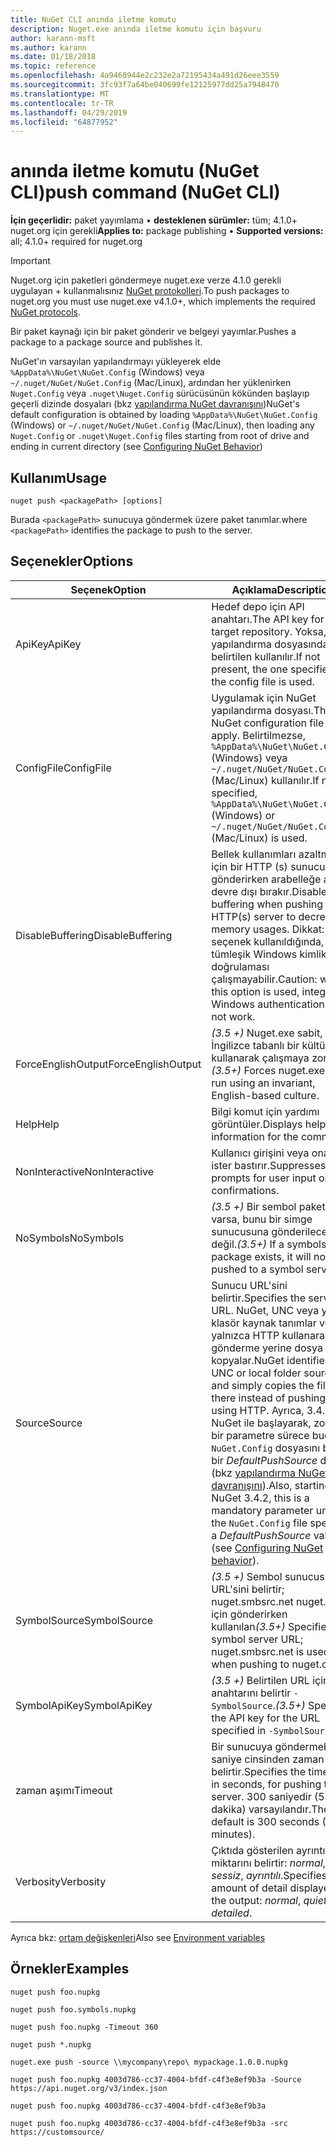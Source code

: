 ```yaml
---
title: NuGet CLI anında iletme komutu
description: Nuget.exe anında iletme komutu için başvuru
author: karann-msft
ms.author: karann
ms.date: 01/18/2018
ms.topic: reference
ms.openlocfilehash: 4a9460944e2c232e2a72195434a491d26eee3559
ms.sourcegitcommit: 3fc93f7a64be040699fe12125977dd25a7948470
ms.translationtype: MT
ms.contentlocale: tr-TR
ms.lasthandoff: 04/29/2019
ms.locfileid: "64877952"
---
```

# <a name="push-command-nuget-cli"></a><span data-ttu-id="cad20-103">anında iletme komutu (NuGet CLI)</span><span class="sxs-lookup"><span data-stu-id="cad20-103">push command (NuGet CLI)</span></span>

<span data-ttu-id="cad20-104">**İçin geçerlidir:** paket yayımlama &bullet; **desteklenen sürümler:** tüm; 4.1.0+ nuget.org için gerekli</span><span class="sxs-lookup"><span data-stu-id="cad20-104">**Applies to:** package publishing &bullet; **Supported versions:** all; 4.1.0+ required for nuget.org</span></span>

> [!Important]
> <span data-ttu-id="cad20-105">Nuget.org için paketleri göndermeye nuget.exe verze 4.1.0 gerekli uygulayan + kullanmalısınız [NuGet protokolleri](../api/nuget-protocols.md).</span><span class="sxs-lookup"><span data-stu-id="cad20-105">To push packages to nuget.org you must use nuget.exe v4.1.0+, which implements the required [NuGet protocols](../api/nuget-protocols.md).</span></span>

<span data-ttu-id="cad20-106">Bir paket kaynağı için bir paket gönderir ve belgeyi yayımlar.</span><span class="sxs-lookup"><span data-stu-id="cad20-106">Pushes a package to a package source and publishes it.</span></span>

<span data-ttu-id="cad20-107">NuGet'ın varsayılan yapılandırmayı yükleyerek elde `%AppData%\NuGet\NuGet.Config` (Windows) veya `~/.nuget/NuGet/NuGet.Config` (Mac/Linux), ardından her yüklenirken `Nuget.Config` veya `.nuget\Nuget.Config` sürücüsünün kökünden başlayıp geçerli dizinde dosyaları (bkz [yapılandırma NuGet davranışını](../consume-packages/configuring-nuget-behavior.md))</span><span class="sxs-lookup"><span data-stu-id="cad20-107">NuGet's default configuration is obtained by loading `%AppData%\NuGet\NuGet.Config` (Windows) or `~/.nuget/NuGet/NuGet.Config` (Mac/Linux), then loading any `Nuget.Config` or `.nuget\Nuget.Config` files starting from root of drive and ending in current directory (see [Configuring NuGet Behavior](../consume-packages/configuring-nuget-behavior.md))</span></span>

## <a name="usage"></a><span data-ttu-id="cad20-108">Kullanım</span><span class="sxs-lookup"><span data-stu-id="cad20-108">Usage</span></span>

```cli
nuget push <packagePath> [options]
```

<span data-ttu-id="cad20-109">Burada `<packagePath>` sunucuya göndermek üzere paket tanımlar.</span><span class="sxs-lookup"><span data-stu-id="cad20-109">where `<packagePath>` identifies the package to push to the server.</span></span>

## <a name="options"></a><span data-ttu-id="cad20-110">Seçenekler</span><span class="sxs-lookup"><span data-stu-id="cad20-110">Options</span></span>

| <span data-ttu-id="cad20-111">Seçenek</span><span class="sxs-lookup"><span data-stu-id="cad20-111">Option</span></span> | <span data-ttu-id="cad20-112">Açıklama</span><span class="sxs-lookup"><span data-stu-id="cad20-112">Description</span></span> |
| --- | --- |
| <span data-ttu-id="cad20-113">ApiKey</span><span class="sxs-lookup"><span data-stu-id="cad20-113">ApiKey</span></span> | <span data-ttu-id="cad20-114">Hedef depo için API anahtarı.</span><span class="sxs-lookup"><span data-stu-id="cad20-114">The API key for the target repository.</span></span> <span data-ttu-id="cad20-115">Yoksa, yapılandırma dosyasında belirtilen kullanılır.</span><span class="sxs-lookup"><span data-stu-id="cad20-115">If not present,  the one specified in the config file is used.</span></span> |
| <span data-ttu-id="cad20-116">ConfigFile</span><span class="sxs-lookup"><span data-stu-id="cad20-116">ConfigFile</span></span> | <span data-ttu-id="cad20-117">Uygulamak için NuGet yapılandırma dosyası.</span><span class="sxs-lookup"><span data-stu-id="cad20-117">The NuGet configuration file to apply.</span></span> <span data-ttu-id="cad20-118">Belirtilmezse, `%AppData%\NuGet\NuGet.Config` (Windows) veya `~/.nuget/NuGet/NuGet.Config` (Mac/Linux) kullanılır.</span><span class="sxs-lookup"><span data-stu-id="cad20-118">If not specified, `%AppData%\NuGet\NuGet.Config` (Windows) or `~/.nuget/NuGet/NuGet.Config` (Mac/Linux) is used.</span></span>|
| <span data-ttu-id="cad20-119">DisableBuffering</span><span class="sxs-lookup"><span data-stu-id="cad20-119">DisableBuffering</span></span> | <span data-ttu-id="cad20-120">Bellek kullanımları azaltmak için bir HTTP (s) sunucusuna gönderirken arabelleğe almayı devre dışı bırakır.</span><span class="sxs-lookup"><span data-stu-id="cad20-120">Disables buffering when pushing to an HTTP(s) server to decrease memory usages.</span></span> <span data-ttu-id="cad20-121">Dikkat: Bu seçenek kullanıldığında, tümleşik Windows kimlik doğrulaması çalışmayabilir.</span><span class="sxs-lookup"><span data-stu-id="cad20-121">Caution: when this option is used, integrated Windows authentication might not work.</span></span> |
| <span data-ttu-id="cad20-122">ForceEnglishOutput</span><span class="sxs-lookup"><span data-stu-id="cad20-122">ForceEnglishOutput</span></span> | <span data-ttu-id="cad20-123">*(3.5 +)*  Nuget.exe sabit, İngilizce tabanlı bir kültürü kullanarak çalışmaya zorlar.</span><span class="sxs-lookup"><span data-stu-id="cad20-123">*(3.5+)* Forces nuget.exe to run using an invariant, English-based culture.</span></span> |
| <span data-ttu-id="cad20-124">Help</span><span class="sxs-lookup"><span data-stu-id="cad20-124">Help</span></span> | <span data-ttu-id="cad20-125">Bilgi komut için yardımı görüntüler.</span><span class="sxs-lookup"><span data-stu-id="cad20-125">Displays help information for the command.</span></span> |
| <span data-ttu-id="cad20-126">NonInteractive</span><span class="sxs-lookup"><span data-stu-id="cad20-126">NonInteractive</span></span> | <span data-ttu-id="cad20-127">Kullanıcı girişini veya onaylar ister bastırır.</span><span class="sxs-lookup"><span data-stu-id="cad20-127">Suppresses prompts for user input or confirmations.</span></span> |
| <span data-ttu-id="cad20-128">NoSymbols</span><span class="sxs-lookup"><span data-stu-id="cad20-128">NoSymbols</span></span> | <span data-ttu-id="cad20-129">*(3.5 +)*  Bir sembol paketi varsa, bunu bir simge sunucusuna gönderilecek değil.</span><span class="sxs-lookup"><span data-stu-id="cad20-129">*(3.5+)* If a symbols package exists, it will not be pushed to a symbol server.</span></span> |
| <span data-ttu-id="cad20-130">Source</span><span class="sxs-lookup"><span data-stu-id="cad20-130">Source</span></span> | <span data-ttu-id="cad20-131">Sunucu URL'sini belirtir.</span><span class="sxs-lookup"><span data-stu-id="cad20-131">Specifies the server URL.</span></span> <span data-ttu-id="cad20-132">NuGet, UNC veya yerel klasör kaynak tanımlar ve yalnızca HTTP kullanarak gönderme yerine dosya var. kopyalar.</span><span class="sxs-lookup"><span data-stu-id="cad20-132">NuGet identifies a UNC or local folder source and simply copies the file there instead of pushing it using HTTP.</span></span>  <span data-ttu-id="cad20-133">Ayrıca, 3.4.2 NuGet ile başlayarak, zorunlu bir parametre sürece budur `NuGet.Config` dosyasını belirtir bir *DefaultPushSource* değeri (bkz [yapılandırma NuGet davranışını](../consume-packages/configuring-nuget-behavior.md)).</span><span class="sxs-lookup"><span data-stu-id="cad20-133">Also, starting with NuGet 3.4.2, this is a mandatory parameter unless the `NuGet.Config` file specifies a *DefaultPushSource* value (see [Configuring NuGet behavior](../consume-packages/configuring-nuget-behavior.md)).</span></span> |
| <span data-ttu-id="cad20-134">SymbolSource</span><span class="sxs-lookup"><span data-stu-id="cad20-134">SymbolSource</span></span> | <span data-ttu-id="cad20-135">*(3.5 +)*  Sembol sunucusunun URL'sini belirtir; nuget.smbsrc.net nuget.org için gönderirken kullanılan</span><span class="sxs-lookup"><span data-stu-id="cad20-135">*(3.5+)* Specifies the symbol server URL; nuget.smbsrc.net is used when pushing to nuget.org</span></span> |
| <span data-ttu-id="cad20-136">SymbolApiKey</span><span class="sxs-lookup"><span data-stu-id="cad20-136">SymbolApiKey</span></span> | <span data-ttu-id="cad20-137">*(3.5 +)*  Belirtilen URL için API anahtarını belirtir `-SymbolSource`.</span><span class="sxs-lookup"><span data-stu-id="cad20-137">*(3.5+)* Specifies the API key for the URL specified in `-SymbolSource`.</span></span> |
| <span data-ttu-id="cad20-138">zaman aşımı</span><span class="sxs-lookup"><span data-stu-id="cad20-138">Timeout</span></span> | <span data-ttu-id="cad20-139">Bir sunucuya göndermek için saniye cinsinden zaman aşımı belirtir.</span><span class="sxs-lookup"><span data-stu-id="cad20-139">Specifies the timeout, in seconds, for pushing to a server.</span></span> <span data-ttu-id="cad20-140">300 saniyedir (5 dakika) varsayılandır.</span><span class="sxs-lookup"><span data-stu-id="cad20-140">The default is 300 seconds (5 minutes).</span></span> |
| <span data-ttu-id="cad20-141">Verbosity</span><span class="sxs-lookup"><span data-stu-id="cad20-141">Verbosity</span></span> | <span data-ttu-id="cad20-142">Çıktıda gösterilen ayrıntı miktarını belirtir: *normal*, *sessiz*, *ayrıntılı*.</span><span class="sxs-lookup"><span data-stu-id="cad20-142">Specifies the amount of detail displayed in the output: *normal*, *quiet*, *detailed*.</span></span> |

<span data-ttu-id="cad20-143">Ayrıca bkz: [ortam değişkenleri](cli-ref-environment-variables.md)</span><span class="sxs-lookup"><span data-stu-id="cad20-143">Also see [Environment variables](cli-ref-environment-variables.md)</span></span>

## <a name="examples"></a><span data-ttu-id="cad20-144">Örnekler</span><span class="sxs-lookup"><span data-stu-id="cad20-144">Examples</span></span>

```cli
nuget push foo.nupkg

nuget push foo.symbols.nupkg

nuget push foo.nupkg -Timeout 360

nuget push *.nupkg

nuget.exe push -source \\mycompany\repo\ mypackage.1.0.0.nupkg

nuget push foo.nupkg 4003d786-cc37-4004-bfdf-c4f3e8ef9b3a -Source https://api.nuget.org/v3/index.json

nuget push foo.nupkg 4003d786-cc37-4004-bfdf-c4f3e8ef9b3a

nuget push foo.nupkg 4003d786-cc37-4004-bfdf-c4f3e8ef9b3a -src https://customsource/
```
